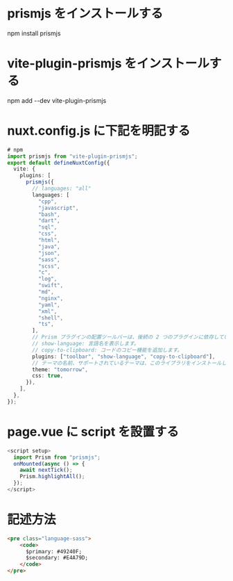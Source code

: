 # prismjs をインストールする

npm install prismjs

# vite-plugin-prismjs をインストールする

npm add --dev vite-plugin-prismjs

# nuxt.config.js に下記を明記する

```ts
# npm
import prismjs from "vite-plugin-prismjs";
export default defineNuxtConfig({
  vite: {
    plugins: [
      prismjs({
        // languages: "all"
        languages: [
          "cpp",
          "javascript",
          "bash",
          "dart",
          "sql",
          "css",
          "html",
          "java",
          "json",
          "sass",
          "scss",
          "c",
          "log",
          "swift",
          "md",
          "nginx",
          "yaml",
          "xml",
          "shell",
          "ts",
        ],
        // Prism プラグインの配置ツールバーは、後続の 2 つのプラグインに依存しています。
        // show-language: 言語名を表示します。
        // copy-to-clipboard: コードのコピー機能を追加します。
        plugins: ["toolbar", "show-language", "copy-to-clipboard"],
        // テーマの名前、サポートされているテーマは、このライブラリをインストールしたディレクトリの node_modules 内で探すことができます。
        theme: "tomorrow",
        css: true,
      }),
    ],
  },
});
```

# page.vue に script を設置する

```ts
<script setup>
  import Prism from "prismjs";
  onMounted(async () => {
    await nextTick();
    Prism.highlightAll();
  });
</script>
```

# 記述方法

```html
<pre class="language-sass">
    <code>
      $primary: #49240F;
      $secondary: #E4A79D;
    </code>
</pre>
```
